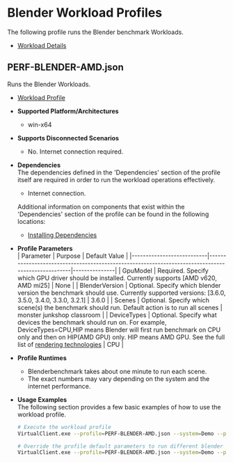 # Blender Workload Profiles
The following profile runs the Blender benchmark Workloads.

* [Workload Details](./blenderbenchmark.md)  

## PERF-BLENDER-AMD.json
Runs the Blender Workloads.

* [Workload Profile](https://github.com/microsoft/VirtualClient/blob/main/src/VirtualClient/VirtualClient.Main/profiles/PERF-BLENDER-AMD.json) 

* **Supported Platform/Architectures**
  * win-x64

* **Supports Disconnected Scenarios**  
  * No. Internet connection required.

* **Dependencies**  
  The dependencies defined in the 'Dependencies' section of the profile itself are required in order to run the workload operations effectively.
  * Internet connection.

  Additional information on components that exist within the 'Dependencies' section of the profile can be found in the following locations:
  * [Installing Dependencies](https://microsoft.github.io/VirtualClient/docs/category/dependencies/)

* **Profile Parameters**  
  | Parameter                 | Purpose                                                                                           | Default Value |
  |---------------------------|---------------------------------------------------------------------------------------------------|---------------|
  | GpuModel                  | Required. Specify which GPU driver should be installed. Currently supports [AMD v620, AMD mi25]   | None          |
  | BlenderVersion            | Optional. Specify which blender version the benchmark should use. Currently supported versions: [3.6.0, 3.5.0, 3.4.0, 3.3.0, 3.2.1]  | 3.6.0         |
  | Scenes                    | Optional. Specify which scene(s) the benchmark should run. Default action is to run all scenes    | monster junkshop classroom |
  | DeviceTypes               | Optional. Specify what devices the benchmark should run on. For example, DeviceTypes=CPU,HIP means Blender will first run benchmark on CPU only and then on HIP(AMD GPU) only. HIP means AMD GPU. See the full list of [rendering technologies](https://docs.blender.org/manual/en/latest/render/cycles/gpu_rendering.html)        | CPU |



* **Profile Runtimes**  
  * Blenderbenchmark takes about one minute to run each scene. 
  * The exact numbers may vary depending on the system and the internet performance. 

* **Usage Examples**  
  The following section provides a few basic examples of how to use the workload profile.

  ``` bash
  # Execute the workload profile
  VirtualClient.exe --profile=PERF-BLENDER-AMD.json --system=Demo --packageStore="{BlobConnectionString|SAS Uri}" --pm="GpuModel=v620"

  # Override the profile default parameters to run different blender version
  VirtualClient.exe --profile=PERF-BLENDER-AMD.json --system=Demo --packageStore="{BlobConnectionString|SAS Uri}" --pm="GpuModel=v620,,,BlenderVersion=3.5.0"
  ```